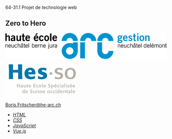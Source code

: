 64-31.1 Projet de technologie web
<!-- .element style="font-size:0.7em;margin:4em 0;" -->

## Zero to Hero

![](images/common/logo_heg.png)
<!-- .element style="position:absolute; top:0; left:0;width:40%;" class="nopdf" -->

![](images/common/logo_hes-so.jpg)
<!-- .element style="position:absolute; top:0; right:0;width:10%;" class="nopdf" -->

[Boris.Fritscher@he-arc.ch](mailto:Boris.Fritscher@he-arc.ch)
<!-- .element style="position:absolute; bottom:20px; left:0;" class="nopdf" -->

* [*HTML*](html.html)
* [*CSS*](css.html)
* [*JavaScript*](javascript.html)
* [*Vue.js*](vuejs.html)
